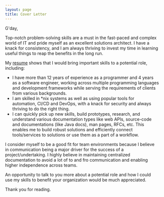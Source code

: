 ```yaml
---
layout: page
title: Cover Letter
---
```


G'day,

Top-notch problem-solving skills are a must in the fast-paced and complex world of IT and pride myself as an excellent solutions architect. I have a knack for consistency, and I am always thriving to invest my time in learning useful things to reap the benefits in the long run.

My [resume](/resume/main/resume) shows that I would bring important skills to a potential role, including:

* I have more than 12 years of experience as a programmer and 4 years as a software engineer, working across multiple programming languages and development frameworks while serving the requirements of clients from various backgrounds.
* I am skilled in *nix systems as well as using popular tools for automation, CI/CD and DevOps, with a knack for security and always thriving to do the right thing.
* I can quickly pick up new skills, build prototypes, research, and understand various documentation types like web APIs, source-code and documentations (like Java docs), man pages, RFCs, etc. This enables me to build robust solutions and efficiently connect tools/services to solutions or use them as a part of a workflow.

I consider myself to be a good fit for team environments because I believe in communication being a major driver for the success of a project/undertaking. I highly believe in maintaining centralized documentation to avoid a lot of to and fro communication and enabling higher independence across teams.

An opportunity to talk to you more about a potential role and how I could use my skills to benefit your organization would be much appreciated.

Thank you for reading.
